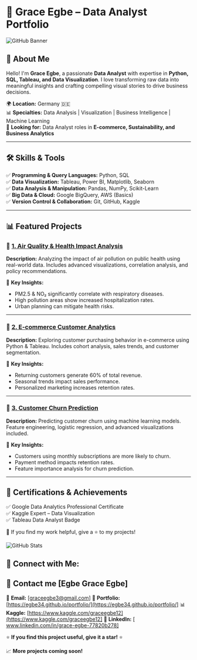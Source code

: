 # 🚀 Grace Egbe – Data Analyst Portfolio

![GitHub Banner](https://your-image-link-here.com/banner.png)  

## 📌 About Me
Hello! I'm **Grace Egbe**, a passionate **Data Analyst** with expertise in **Python, SQL, Tableau, and Data Visualization**. I love transforming raw data into meaningful insights and crafting compelling visual stories to drive business decisions. 

🌍 **Location:** Germany 🇩🇪  
📊 **Specialties:** Data Analysis | Visualization | Business Intelligence | Machine Learning  
🎯 **Looking for:** Data Analyst roles in **E-commerce, Sustainability, and Business Analytics**

---

## 🛠️ Skills & Tools

✅ **Programming & Query Languages:** Python, SQL  
✅ **Data Visualization:** Tableau, Power BI, Matplotlib, Seaborn  
✅ **Data Analysis & Manipulation:** Pandas, NumPy, Scikit-Learn  
✅ **Big Data & Cloud:** Google BigQuery, AWS (Basics)  
✅ **Version Control & Collaboration:** Git, GitHub, Kaggle  

---

## 📊 Featured Projects

### 🔹 [1. Air Quality & Health Impact Analysis](https://www.kaggle.com/code/graceegbe12/air-quality-health-impact-analysis)
**Description:** Analyzing the impact of air pollution on public health using real-world data. Includes advanced visualizations, correlation analysis, and policy recommendations.

🔹 **Key Insights:** 
- PM2.5 & NO₂ significantly correlate with respiratory diseases. 
- High pollution areas show increased hospitalization rates.
- Urban planning can mitigate health risks.

---

### 🔹 [2. E-commerce Customer Analytics](https://www.kaggle.com/code/graceegbe12/e-commerce-customer-analytics)
**Description:** Exploring customer purchasing behavior in e-commerce using Python & Tableau. Includes cohort analysis, sales trends, and customer segmentation.

🔹 **Key Insights:** 
- Returning customers generate 60% of total revenue.
- Seasonal trends impact sales performance.
- Personalized marketing increases retention rates.

---

### 🔹 [3. Customer Churn Prediction](https://www.kaggle.com/code/graceegbe12/customer-churn-prediction)
**Description:** Predicting customer churn using machine learning models. Feature engineering, logistic regression, and advanced visualizations included.

🔹 **Key Insights:** 
- Customers using monthly subscriptions are more likely to churn.
- Payment method impacts retention rates.
- Feature importance analysis for churn prediction.

---

## 📜 Certifications & Achievements
✅ Google Data Analytics Professional Certificate  
✅ Kaggle Expert – Data Visualization  
✅ Tableau Data Analyst Badge  

🔹 If you find my work helpful, give a ⭐ to my projects! 

![GitHub Stats](https://github-readme-stats.vercel.app/api?username=Egbe34&show_icons=true&theme=radical)



## 📢 Connect with Me:
## 🔹 Contact me [Egbe Grace Egbe]
📧 **Email:** [graceegbe3@gmail.com]
🔗 **Portfolio:** [https://egbe34.github.io/portfolio/](https://egbe34.github.io/portfolio/] 
📊 **Kaggle:** [https://www.kaggle.com/graceegbe12](https://www.kaggle.com/graceegbe12]
💼 **LinkedIn:** [ www.linkedin.com/in/grace-egbe-77820b278]

⭐ **If you find this project useful, give it a star!** ⭐
 

📈 **More projects coming soon!**  





